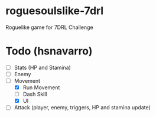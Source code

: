 # roguesoulslike-7drl
Roguelike game for 7DRL Challenge


# Todo (hsnavarro)
- [ ] Stats (HP and Stamina)
- [ ] Enemy
- [ ] Movement
  - [x] Run Movement
  - [ ] Dash Skill
  - [x] UI
- [ ] Attack (player, enemy, triggers, HP and stamina update)
